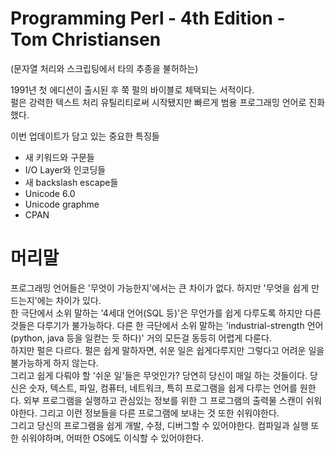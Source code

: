 # Programming Perl - 4th Edition - Tom Christiansen
(문자열 처리와 스크립팅에서 타의 추종을 불허하는)  

1991년 첫 에디션이 출시된 후 쭉 펄의 바이블로 체택되는 서적이다.  
펄은 강력한 텍스트 처리 유틸리티로써 시작됐지만 빠르게 범용 프로그래밍 언어로 진화했다.

이번 업데이트가 담고 있는 중요한 특징들
- 새 키워드와 구문들
- I/O Layer와 인코딩들
- 새 backslash escape들
- Unicode 6.0
- Unicode graphme 
- CPAN

# 머리말
프로그래밍 언어들은 '무엇이 가능한지'에서는 큰 차이가 없다. 하지만 '무엇을 쉽게 만드는지'에는 차이가 있다.  
한 극단에서 소위 말하는 '4세대 언어(SQL 등)'은 무언가를 쉽게 다루도록 하지만 다른 것들은 다루기가 불가능하다. 다른 한 극단에서 소위 말하는 'industrial-strength 언어(python, java 등을 일컫는 듯 하다)' 거의 모든걸 동등히 어렵게 다룬다.  
하지만 펄은 다르다. 펄은 쉽게 말하자면, 쉬운 일은 쉽게다루지만 그렇다고 어려운 일을 불가능하게 하지 않는다.  
그리고 쉽게 다뤄야 할 '쉬운 일'들은 무엇인가? 당연히 당신이 매일 하는 것들이다. 당신은 숫자, 텍스트, 파일, 컴퓨터, 네트워크, 특히 프로그램을 쉽게 다루는 언어를 원한다. 외부 프로그램을 실행하고 관심있는 정보를 위한 그 프로그램의 출력물 스캔이 쉬워야한다. 그리고 이런 정보들을 다른 프로그램에 보내는 것 또한 쉬워야한다.  
그리고 당신의 프로그램을 쉽게 개발, 수정, 디버그할 수 있어야한다. 컴파일과 실행 또한 쉬워야하며, 어떠한 OS에도 이식할 수 있어야한다.

